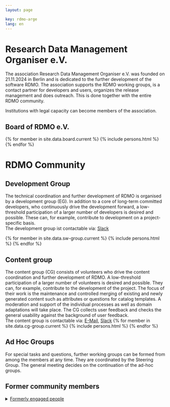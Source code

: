 ```yaml
---
layout: page

key: rdmo-arge
lang: en
---
```


# Research Data Management Organiser e.V.

The association Research Data Management Organiser e.V. was founded on 21.11.2024 in Berlin and is dedicated to the further development of 
the software RDMO. The association supports the RDMO working groups, is a contact partner for developers and users, organizes the release management and does outreach. This is done together with the entire RDMO community. 

Institutions with legal capacity can become members of the association.

## Board of RDMO e.V.

{% for member in site.data.board.current %}
{% include persons.html %}
{% endfor %}

# RDMO Community

## Development Group

The technical coordination and further development of RDMO is organised by a development group (EG). In addition to a core of long-term committed developers, who continuously drive the development forward, a low-threshold participation of a larger number of developers is desired and possible. These can, for example, contribute to development on a project-specific basis.
<br/>
The development group ist contactable via: [Slack](https://rdmo.slack.com/archives/CFRAZJ9LG)

{% for member in site.data.sw-group.current %}
{% include persons.html %}
{% endfor %}

## Content group

The content group (CG) consists of volunteers who drive the content coordination and further development of RDMO. A low-threshold participation of a larger number of volunteers is desired and possible. They can, for example, contribute to the development of the project. The focus of their work is the maintenance and controlled merging of existing and newly generated content such as attributes or questions for catalog templates. A moderation and support of the individual processes as well as domain adaptations will take place. The CG collects user feedback and checks the general usability against the background of user feedback.
<br/>
The content group is contactable via: [E-Mail](mailto:rdmo-contentgruppe@listserv.dfn.de), [Slack](https://rdmo.slack.com/archives/C8B6VCKJ9)
{% for member in site.data.cg-group.current %}
{% include persons.html %}
{% endfor %}

## Ad Hoc Groups

For special tasks and questions, further working groups can be formed from among the members at any time. They are coordinated by the Steering Group. The general meeting decides on the continuation of the ad-hoc groups.

## Former community members

<details>
  <summary><u>Formerly engaged people</u></summary>
  {% for member in site.data.former %}
  {% include persons.html %}
  {% endfor %}
</details>
